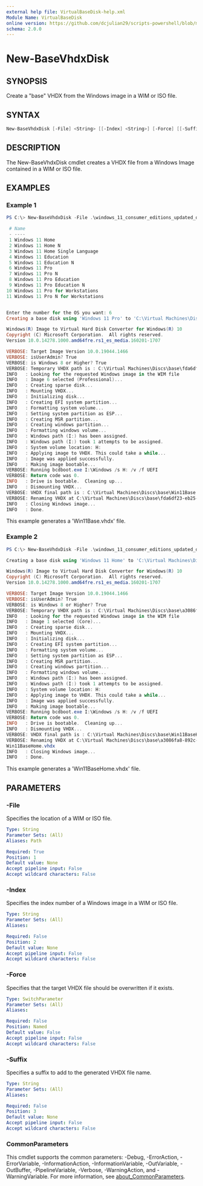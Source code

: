 ```yaml
---
external help file: VirtualBaseDisk-help.xml
Module Name: VirtualBaseDisk
online version: https://github.com/dcjulian29/scripts-powershell/blob/main/Modules/VirtualBaseDisk/docs/New-BaseVhdxDisk.md
schema: 2.0.0
---
```


# New-BaseVhdxDisk

## SYNOPSIS

Create a "base" VHDX from the Windows image in a WIM or ISO file.

## SYNTAX

```powershell
New-BaseVhdxDisk [-File] <String> [[-Index] <String>] [-Force] [[-Suffix] <String>] [<CommonParameters>]
```

## DESCRIPTION

The New-BaseVhdxDisk cmdlet creates a VHDX file from a Windows Image contained
in a WIM or ISO file.

## EXAMPLES

### Example 1

```powershell
PS C:\> New-BaseVhdxDisk -File .\windows_11_consumer_editions_updated_dec_2021_x64_dvd_bcf90d0b.iso

 # Name
 - ----
 1 Windows 11 Home
 2 Windows 11 Home N
 3 Windows 11 Home Single Language
 4 Windows 11 Education
 5 Windows 11 Education N
 6 Windows 11 Pro
 7 Windows 11 Pro N
 8 Windows 11 Pro Education
 9 Windows 11 Pro Education N
10 Windows 11 Pro for Workstations
11 Windows 11 Pro N for Workstations


Enter the number for the OS you want: 6
Creating a base disk using 'Windows 11 Pro' to 'C:\Virtual Machines\Discs\base\Win11Base.vhdx'...

Windows(R) Image to Virtual Hard Disk Converter for Windows(R) 10
Copyright (C) Microsoft Corporation.  All rights reserved.
Version 10.0.14278.1000.amd64fre.rs1_es_media.160201-1707

VERBOSE: Target Image Version 10.0.19044.1466
VERBOSE: isUserAdmin? True
VERBOSE: is Windows 8 or Higher? True
VERBOSE: Temporary VHDX path is : C:\Virtual Machines\Discs\base\fda6df23-eb25-4751-9690-e382d49e5ed5.vhdx
INFO   : Looking for the requested Windows image in the WIM file
INFO   : Image 6 selected (Professional)...
INFO   : Creating sparse disk...
INFO   : Mounting VHDX...
INFO   : Initializing disk...
INFO   : Creating EFI system partition...
INFO   : Formatting system volume...
INFO   : Setting system partition as ESP...
INFO   : Creating MSR partition...
INFO   : Creating windows partition...
INFO   : Formatting windows volume...
INFO   : Windows path (I:) has been assigned.
INFO   : Windows path (I:) took 1 attempts to be assigned.
INFO   : System volume location: H:
INFO   : Applying image to VHDX. This could take a while...
INFO   : Image was applied successfully.
INFO   : Making image bootable...
VERBOSE: Running bcdboot.exe I:\Windows /s H: /v /f UEFI
VERBOSE: Return code was 0.
INFO   : Drive is bootable.  Cleaning up...
INFO   : Dismounting VHDX...
VERBOSE: VHDX final path is : C:\Virtual Machines\Discs\base\Win11Base.vhdx
VERBOSE: Renaming VHDX at C:\Virtual Machines\Discs\base\fda6df23-eb25-4751-9690-e382d49e5ed5.vhdx to Win11Base.vhdx
INFO   : Closing Windows image...
INFO   : Done.
```

This example generates a 'Win11Base.vhdx' file.

### Example 2

```powershell
PS C:\> New-BaseVhdxDisk -File .\windows_11_consumer_editions_updated_dec_2021_x64_dvd_bcf90d0b.iso -Index 1 -Suffix "Home"

Creating a base disk using 'Windows 11 Home' to 'C:\Virtual Machines\Discs\base\Win11BaseHome.vhdx'...

Windows(R) Image to Virtual Hard Disk Converter for Windows(R) 10
Copyright (C) Microsoft Corporation.  All rights reserved.
Version 10.0.14278.1000.amd64fre.rs1_es_media.160201-1707

VERBOSE: Target Image Version 10.0.19044.1466
VERBOSE: isUserAdmin? True
VERBOSE: is Windows 8 or Higher? True
VERBOSE: Temporary VHDX path is : C:\Virtual Machines\Discs\base\a3086fa8-892c-4d72-984d-d414e0ef1cb1.vhdx
INFO   : Looking for the requested Windows image in the WIM file
INFO   : Image 1 selected (Core)...
INFO   : Creating sparse disk...
INFO   : Mounting VHDX...
INFO   : Initializing disk...
INFO   : Creating EFI system partition...
INFO   : Formatting system volume...
INFO   : Setting system partition as ESP...
INFO   : Creating MSR partition...
INFO   : Creating windows partition...
INFO   : Formatting windows volume...
INFO   : Windows path (I:) has been assigned.
INFO   : Windows path (I:) took 1 attempts to be assigned.
INFO   : System volume location: H:
INFO   : Applying image to VHDX. This could take a while...
INFO   : Image was applied successfully.
INFO   : Making image bootable...
VERBOSE: Running bcdboot.exe I:\Windows /s H: /v /f UEFI
VERBOSE: Return code was 0.
INFO   : Drive is bootable.  Cleaning up...
INFO   : Dismounting VHDX...
VERBOSE: VHDX final path is : C:\Virtual Machines\Discs\base\Win11BaseHome.vhdx
VERBOSE: Renaming VHDX at C:\Virtual Machines\Discs\base\a3086fa8-892c-4d72-984d-d414e0ef1cb1.vhdx to
Win11BaseHome.vhdx
INFO   : Closing Windows image...
INFO   : Done.
```

This example generates a 'Win11BaseHome.vhdx' file.

## PARAMETERS

### -File

Specifies the location of a WIM or ISO file.

```yaml
Type: String
Parameter Sets: (All)
Aliases: Path

Required: True
Position: 1
Default value: None
Accept pipeline input: False
Accept wildcard characters: False
```

### -Index

Specifies the index number of a Windows image in a WIM or ISO file.

```yaml
Type: String
Parameter Sets: (All)
Aliases:

Required: False
Position: 2
Default value: None
Accept pipeline input: False
Accept wildcard characters: False
```

### -Force

Specifies that the target VHDX file should be overwritten if it exists.

```yaml
Type: SwitchParameter
Parameter Sets: (All)
Aliases:

Required: False
Position: Named
Default value: False
Accept pipeline input: False
Accept wildcard characters: False
```

### -Suffix

Specifies a suffix to add to the generated VHDX file name.

```yaml
Type: String
Parameter Sets: (All)
Aliases:

Required: False
Position: 3
Default value: None
Accept pipeline input: False
Accept wildcard characters: False
```

### CommonParameters

This cmdlet supports the common parameters: -Debug, -ErrorAction, -ErrorVariable, -InformationAction, -InformationVariable, -OutVariable, -OutBuffer, -PipelineVariable, -Verbose, -WarningAction, and -WarningVariable. For more information, see [about_CommonParameters](http://go.microsoft.com/fwlink/?LinkID=113216).
